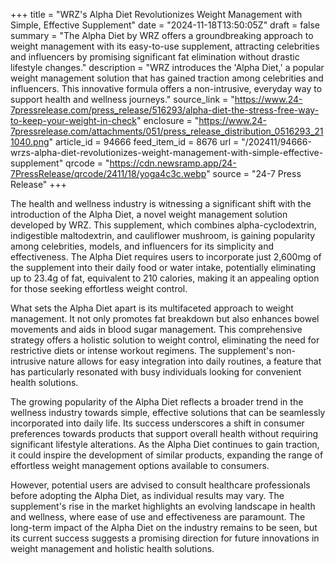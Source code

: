 +++
title = "WRZ's Alpha Diet Revolutionizes Weight Management with Simple, Effective Supplement"
date = "2024-11-18T13:50:05Z"
draft = false
summary = "The Alpha Diet by WRZ offers a groundbreaking approach to weight management with its easy-to-use supplement, attracting celebrities and influencers by promising significant fat elimination without drastic lifestyle changes."
description = "WRZ introduces the 'Alpha Diet,' a popular weight management solution that has gained traction among celebrities and influencers. This innovative formula offers a non-intrusive, everyday way to support health and wellness journeys."
source_link = "https://www.24-7pressrelease.com/press_release/516293/alpha-diet-the-stress-free-way-to-keep-your-weight-in-check"
enclosure = "https://www.24-7pressrelease.com/attachments/051/press_release_distribution_0516293_211040.png"
article_id = 94666
feed_item_id = 8676
url = "/202411/94666-wrzs-alpha-diet-revolutionizes-weight-management-with-simple-effective-supplement"
qrcode = "https://cdn.newsramp.app/24-7PressRelease/qrcode/2411/18/yoga4c3c.webp"
source = "24-7 Press Release"
+++

<p>The health and wellness industry is witnessing a significant shift with the introduction of the Alpha Diet, a novel weight management solution developed by WRZ. This supplement, which combines alpha-cyclodextrin, indigestible maltodextrin, and cauliflower mushroom, is gaining popularity among celebrities, models, and influencers for its simplicity and effectiveness. The Alpha Diet requires users to incorporate just 2,600mg of the supplement into their daily food or water intake, potentially eliminating up to 23.4g of fat, equivalent to 210 calories, making it an appealing option for those seeking effortless weight control.</p><p>What sets the Alpha Diet apart is its multifaceted approach to weight management. It not only promotes fat breakdown but also enhances bowel movements and aids in blood sugar management. This comprehensive strategy offers a holistic solution to weight control, eliminating the need for restrictive diets or intense workout regimens. The supplement's non-intrusive nature allows for easy integration into daily routines, a feature that has particularly resonated with busy individuals looking for convenient health solutions.</p><p>The growing popularity of the Alpha Diet reflects a broader trend in the wellness industry towards simple, effective solutions that can be seamlessly incorporated into daily life. Its success underscores a shift in consumer preferences towards products that support overall health without requiring significant lifestyle alterations. As the Alpha Diet continues to gain traction, it could inspire the development of similar products, expanding the range of effortless weight management options available to consumers.</p><p>However, potential users are advised to consult healthcare professionals before adopting the Alpha Diet, as individual results may vary. The supplement's rise in the market highlights an evolving landscape in health and wellness, where ease of use and effectiveness are paramount. The long-term impact of the Alpha Diet on the industry remains to be seen, but its current success suggests a promising direction for future innovations in weight management and holistic health solutions.</p>